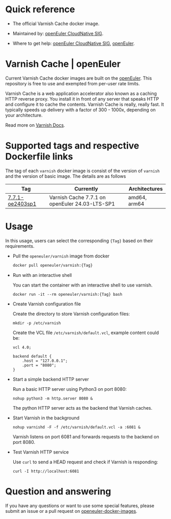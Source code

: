 # Quick reference

- The official Varnish Cache docker image.

- Maintained by: [openEuler CloudNative SIG](https://gitee.com/openeuler/cloudnative).

- Where to get help: [openEuler CloudNative SIG](https://gitee.com/openeuler/cloudnative), [openEuler](https://gitee.com/openeuler/community).

# Varnish Cache | openEuler
Current Varnish Cache docker images are built on the [openEuler](https://repo.openeuler.org/). This repository is free to use and exempted from per-user rate limits.

Varnish Cache is a web application accelerator also known as a caching HTTP reverse proxy. You install it in front of any server that speaks HTTP and configure it to cache the contents. Varnish Cache is really, really fast. It typically speeds up delivery with a factor of 300 - 1000x, depending on your architecture.

Read more on [Varnish Docs](https://varnish-cache.org/docs/index.html).

# Supported tags and respective Dockerfile links
The tag of each `varnish` docker image is consist of the version of `varnish` and the version of basic image. The details are as follows

| Tag                                                                                                                              | Currently                                      |   Architectures  |
|----------------------------------------------------------------------------------------------------------------------------------|------------------------------------------------|------------------|
| [7.7.1-oe2403sp1](https://gitee.com/openeuler/openeuler-docker-images/blob/master/Others/varnish/7.7.1/24.03-lts-sp1/Dockerfile) | Varnish Cache 7.7.1 on openEuler 24.03-LTS-SP1 | amd64, arm64 |

# Usage
In this usage, users can select the corresponding `{Tag}` based on their requirements.

- Pull the `openeuler/varnish` image from docker

	```bash
	docker pull openeuler/varnish:{Tag}
	```

- Run with an interactive shell

    You can start the container with an interactive shell to use varnish.
    ```
    docker run -it --rm openeuler/varnish:{Tag} bash
    ```

- Create Varnish configuration file

    Create the directory to store Varnish configuration files:
    ```
    mkdir -p /etc/varnish
    ```
    
    Create the VCL file `/etc/varnish/default.vcl`, example content could be:
    ```
    vcl 4.0;

    backend default {
        .host = "127.0.0.1"; 
        .port = "8080";
    }
    ```
  
- Start a simple backend HTTP server

    Run a basic HTTP server using Python3 on port 8080:
    ```
    nohup python3 -m http.server 8080 &
    ```
    The python HTTP server acts as the backend that Varnish caches.
  
- Start Varnish in the background

    ```
    nohup varnishd -F -f /etc/varnish/default.vcl -a :6081 & 
    ```
    Varnish listens on port 6081 and forwards requests to the backend on port 8080.
  
- Test Varnish HTTP service

    Use `curl` to send a HEAD request and check if Varnish is responding:
    ```
    curl -I http://localhost:6081
    ```
  
# Question and answering
If you have any questions or want to use some special features, please submit an issue or a pull request on [openeuler-docker-images](https://gitee.com/openeuler/openeuler-docker-images).
